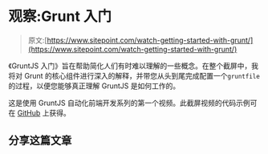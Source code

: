 # 观察:Grunt 入门

> 原文:[https://www.sitepoint.com/watch-getting-started-with-grunt/](https://www.sitepoint.com/watch-getting-started-with-grunt/)

《GruntJS 入门》旨在帮助简化人们有时难以理解的一些概念。在整个截屏中，我将对 Grunt 的核心组件进行深入的解释，并带您从头到尾完成配置一个`gruntfile`的过程，以便您能够真正理解 GruntJS 是如何工作的。

这是使用 GruntJS 自动化前端开发系列的第一个视频。此截屏视频的代码示例可在 [GitHub](https://github.com/learnable-content/spp-gruntjs-tg/tree/1_getting_started) 上获得。

## 分享这篇文章